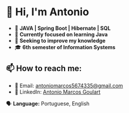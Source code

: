 # 👋 Hi, I'm Antonio 

- 🌱 **JAVA | Spring Boot | Hibernate | SQL**
- 📘 **Currently focused on learning Java**
- 💼 **Seeking to improve my knowledge**
- 🎓 **6th semester of Information Systems**

## 📫 How to reach me:
- 📧 Email: [antoniomarcos5674335@gmail.com](mailto:antoniomarcos5674335@gmail.com)
- 💼 LinkedIn: [Antonio Marcos Goulart](https://www.linkedin.com/in/antôniomarcosgoulart05)

🗣️ **Language:** Portuguese, English
